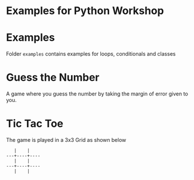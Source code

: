 # Examples for Python Workshop

# Examples

Folder `examples` contains examples for loops, conditionals and classes

# Guess the Number

A game where you guess the number by taking the margin of error given to you.

# Tic Tac Toe

The game is played in a 3x3 Grid as shown below


       |    |    
    ---+----+----
       |    |    
    ---+----+----
       |    |    
